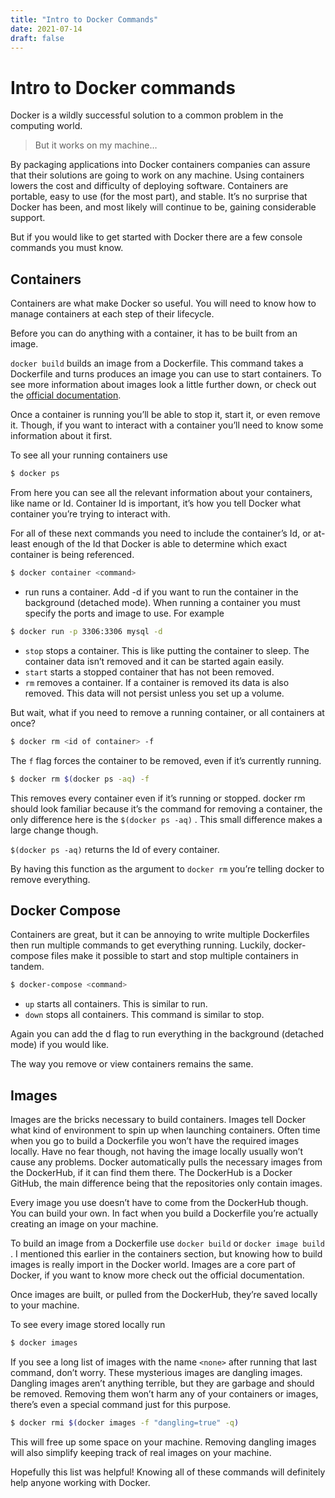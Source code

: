 ```yaml
---
title: "Intro to Docker Commands"
date: 2021-07-14
draft: false
---
```


# Intro to Docker commands

Docker is a wildly successful solution to a common problem in the computing world.

> But it works on my machine…

By packaging applications into Docker containers companies can assure that their solutions are going to work on any machine. Using containers lowers the cost and difficulty of deploying software. Containers are portable, easy to use (for the most part), and stable. It’s no surprise that Docker has been, and most likely will continue to be, gaining considerable support.

But if you would like to get started with Docker there are a few console commands you must know.

## Containers

Containers are what make Docker so useful. You will need to know how to manage containers at each step of their lifecycle.

Before you can do anything with a container, it has to be built from an image.

`docker build` builds an image from a Dockerfile. This command takes a Dockerfile and turns produces an image you can use to start containers. To see more information about images look a little further down, or check out the [official documentation](https://docs.docker.com/engine/reference/commandline/image/).

Once a container is running you’ll be able to stop it, start it, or even remove it. Though, if you want to interact with a container you’ll need to know some information about it first.

To see all your running containers use

```bash
$ docker ps
```

From here you can see all the relevant information about your containers, like name or Id. Container Id is important, it’s how you tell Docker what container you’re trying to interact with.

For all of these next commands you need to include the container’s Id, or at-least enough of the Id that Docker is able to determine which exact container is being referenced.

```bash
$ docker container <command>
```

- run runs a container. Add -d if you want to run the container in the background (detached mode). When running a container you must specify the ports and image to use. For example

```bash
$ docker run -p 3306:3306 mysql -d
```

- `stop` stops a container. This is like putting the container to sleep. The container data isn’t removed and it can be started again easily.
- `start` starts a stopped container that has not been removed.
- `rm` removes a container. If a container is removed its data is also removed. This data will not persist unless you set up a volume.

But wait, what if you need to remove a running container, or all containers at once?

```bash
$ docker rm <id of container> -f
```

The `f` flag forces the container to be removed, even if it’s currently running.

```bash
$ docker rm $(docker ps -aq) -f
```

This removes every container even if it’s running or stopped. docker rm should look familiar because it’s the command for removing a container, the only difference here is the `$(docker ps -aq)` . This small difference makes a large change though.

`$(docker ps -aq)` returns the Id of every container.

By having this function as the argument to `docker rm` you’re telling docker to remove everything.

## Docker Compose

Containers are great, but it can be annoying to write multiple Dockerfiles then run multiple commands to get everything running. Luckily, docker-compose files make it possible to start and stop multiple containers in tandem.

```bash
$ docker-compose <command>
```

- `up` starts all containers. This is similar to run.
- `down` stops all containers. This command is similar to stop.

Again you can add the d flag to run everything in the background (detached mode) if you would like.

The way you remove or view containers remains the same.

## Images

Images are the bricks necessary to build containers. Images tell Docker what kind of environment to spin up when launching containers. Often time when you go to build a Dockerfile you won’t have the required images locally. Have no fear though, not having the image locally usually won’t cause any problems. Docker automatically pulls the necessary images from the DockerHub, if it can find them there. The DockerHub is a Docker GitHub, the main difference being that the repositories only contain images.

Every image you use doesn’t have to come from the DockerHub though. You can build your own. In fact when you build a Dockerfile you’re actually creating an image on your machine.

To build an image from a Dockerfile use `docker build` or `docker image build` . I mentioned this earlier in the containers section, but knowing how to build images is really import in the Docker world. Images are a core part of Docker, if you want to know more check out the official documentation.

Once images are built, or pulled from the DockerHub, they’re saved locally to your machine.

To see every image stored locally run

```bash
$ docker images
```

If you see a long list of images with the name `<none>` after running that last command, don’t worry. These mysterious images are dangling images. Dangling images aren’t anything terrible, but they are garbage and should be removed. Removing them won’t harm any of your containers or images, there’s even a special command just for this purpose.

```bash
$ docker rmi $(docker images -f "dangling=true" -q)
```

This will free up some space on your machine. Removing dangling images will also simplify keeping track of real images on your machine.

Hopefully this list was helpful! Knowing all of these commands will definitely help anyone working with Docker.
